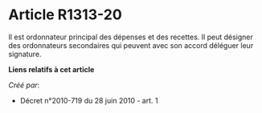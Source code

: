 # Article R1313-20

Il est ordonnateur principal des dépenses et des recettes. Il peut désigner des ordonnateurs secondaires qui peuvent avec son
accord déléguer leur signature.

**Liens relatifs à cet article**

_Créé par_:

  - Décret n°2010-719 du 28 juin 2010 - art. 1

